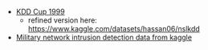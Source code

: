 - [KDD Cup 1999](http://kdd.ics.uci.edu/databases/kddcup99/kddcup99.html)
	- refined version here: https://www.kaggle.com/datasets/hassan06/nslkdd
- [Military network intrusion detection data from kaggle](https://www.kaggle.com/datasets/sampadab17/network-intrusion-detection)